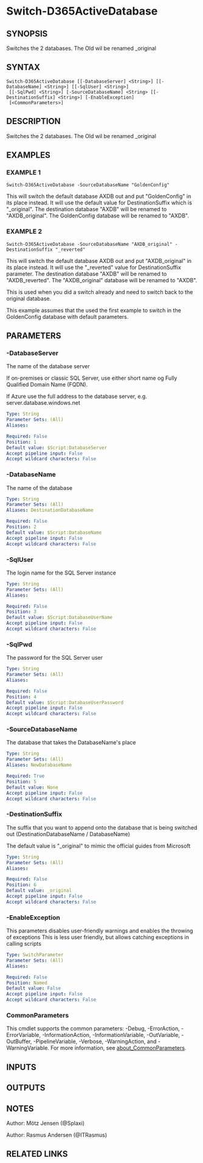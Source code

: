 ﻿---
external help file: d365fo.tools-help.xml
Module Name: d365fo.tools
online version:
schema: 2.0.0
---

# Switch-D365ActiveDatabase

## SYNOPSIS
Switches the 2 databases.
The Old wil be renamed _original

## SYNTAX

```
Switch-D365ActiveDatabase [[-DatabaseServer] <String>] [[-DatabaseName] <String>] [[-SqlUser] <String>]
 [[-SqlPwd] <String>] [-SourceDatabaseName] <String> [[-DestinationSuffix] <String>] [-EnableException]
 [<CommonParameters>]
```

## DESCRIPTION
Switches the 2 databases.
The Old wil be renamed _original

## EXAMPLES

### EXAMPLE 1
```
Switch-D365ActiveDatabase -SourceDatabaseName "GoldenConfig"
```

This will switch the default database AXDB out and put "GoldenConfig" in its place instead.
It will use the default value for DestinationSuffix which is "_original".
The destination database "AXDB" will be renamed to "AXDB_original".
The GoldenConfig database will be renamed to "AXDB".

### EXAMPLE 2
```
Switch-D365ActiveDatabase -SourceDatabaseName "AXDB_original" -DestinationSuffix "_reverted"
```

This will switch the default database AXDB out and put "AXDB_original" in its place instead.
It will use the "_reverted" value for DestinationSuffix parameter.
The destination database "AXDB" will be renamed to "AXDB_reverted".
The "AXDB_original" database will be renamed to "AXDB".

This is used when you did a switch already and need to switch back to the original database.

This example assumes that the used the first example to switch in the GoldenConfig database with default parameters.

## PARAMETERS

### -DatabaseServer
The name of the database server

If on-premises or classic SQL Server, use either short name og Fully Qualified Domain Name (FQDN).

If Azure use the full address to the database server, e.g.
server.database.windows.net

```yaml
Type: String
Parameter Sets: (All)
Aliases:

Required: False
Position: 1
Default value: $Script:DatabaseServer
Accept pipeline input: False
Accept wildcard characters: False
```

### -DatabaseName
The name of the database

```yaml
Type: String
Parameter Sets: (All)
Aliases: DestinationDatabaseName

Required: False
Position: 2
Default value: $Script:DatabaseName
Accept pipeline input: False
Accept wildcard characters: False
```

### -SqlUser
The login name for the SQL Server instance

```yaml
Type: String
Parameter Sets: (All)
Aliases:

Required: False
Position: 3
Default value: $Script:DatabaseUserName
Accept pipeline input: False
Accept wildcard characters: False
```

### -SqlPwd
The password for the SQL Server user

```yaml
Type: String
Parameter Sets: (All)
Aliases:

Required: False
Position: 4
Default value: $Script:DatabaseUserPassword
Accept pipeline input: False
Accept wildcard characters: False
```

### -SourceDatabaseName
The database that takes the DatabaseName's place

```yaml
Type: String
Parameter Sets: (All)
Aliases: NewDatabaseName

Required: True
Position: 5
Default value: None
Accept pipeline input: False
Accept wildcard characters: False
```

### -DestinationSuffix
The suffix that you want to append onto the database that is being switched out (DestinationDatabaseName / DatabaseName)

The default value is "_original" to mimic the official guides from Microsoft

```yaml
Type: String
Parameter Sets: (All)
Aliases:

Required: False
Position: 6
Default value: _original
Accept pipeline input: False
Accept wildcard characters: False
```

### -EnableException
This parameters disables user-friendly warnings and enables the throwing of exceptions
This is less user friendly, but allows catching exceptions in calling scripts

```yaml
Type: SwitchParameter
Parameter Sets: (All)
Aliases:

Required: False
Position: Named
Default value: False
Accept pipeline input: False
Accept wildcard characters: False
```

### CommonParameters
This cmdlet supports the common parameters: -Debug, -ErrorAction, -ErrorVariable, -InformationAction, -InformationVariable, -OutVariable, -OutBuffer, -PipelineVariable, -Verbose, -WarningAction, and -WarningVariable. For more information, see [about_CommonParameters](http://go.microsoft.com/fwlink/?LinkID=113216).

## INPUTS

## OUTPUTS

## NOTES
Author: Mötz Jensen (@Splaxi)

Author: Rasmus Andersen (@ITRasmus)

## RELATED LINKS
